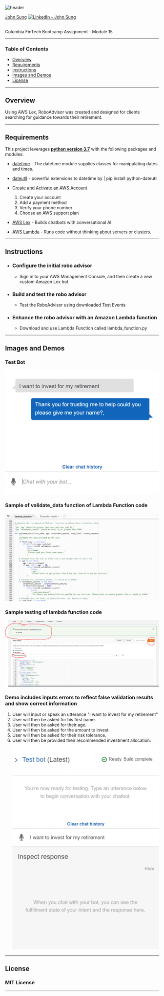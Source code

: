![header](https://capsule-render.vercel.app/api?type=waving&color=gradient&width=1000&height=200&section=header&text=Robo%20Advisor%20&fontSize=30&fontColor=black)

<!-- header is made with: https://github.com/kyechan99/capsule-render -->

[John Sung](https://linkedin.com/in/john-sung-3675569) [<img src="https://cdn2.auth0.com/docs/media/connections/linkedin.png" alt="LinkedIn -  John Sung" width=15/>](https://linkedin.com/in/john-sung-3675569/)

                                                             
<br>
Columbia FinTech Bootcamp Assignment - Module 15

---

### Table of Contents

* [Overview](#overview)
* [Requirements](#requirements)
* [Instructions](#instructions)
* [Images and Demos](#images-and-demos)
* [License](#license)

---

## Overview


Using AWS Lex, RoboAdvisor was created and designed for clients searching for guidance towards their retirement. 


---

## Requirements

This project leverages **[python version 3.7](https://www.python.org/downloads/)** with the following packages and modules:

* [datetime](https://docs.python.org/3/library/datetime.html) - The datetime module supplies classes for manipulating dates and times.

* [dateutil](https://dateutil.readthedocs.io/en/stable/index.html) - powerful extensions to datetime by | pip install python-dateutil    

* [Create and Activate an AWS Account](https://aws.amazon.com/what-is-aws/)
    1) Create your account
    2) Add a payment method
    3) Verify your phone number
    4) Choose an AWS support plan

* [AWS Lex](https://aws.amazon.com/lex/) - Builds chatbots with conversational AI.

* [AWS Lambda](https://aws.amazon.com/lambda/) - Runs code without thinking about servers or clusters.

---

## Instructions

- ### Configure the initial robo advisor
    - Sign in to your AWS Management Console, and then create a new custom Amazon Lex bot
- ### Build and test the robo advisor
    - Test the RoboAdvisor using downloaded Test Events
- ### Enhance the robo advisor with an Amazon Lambda function
    - Download and use Lambda Function called lambda_function.py
---

## Images and Demos

### Test Bot
![robo advisor bot](Images/robo_advisor_bot.GIF) 

### Sample of validate_data function of Lambda Function code 
![lambda_function](Images/lambda_function_sample_of_code.PNG) 

### Sample testing of lambda function code 
![sample test of lambda_function](Images/sample_test_of_lambda_function.PNG) 

### Demo includes inputs errors to reflect false validation results and show correct information 
1. User will input or speak an utterance "I want to invest for my retirement"
2. User will then be asked for his first name. 
2. User will then be asked for their age. 
3. User will then be asked for the amount to invest.
4. User will then be asked for their risk tolerance.
5. User will then be provided their recommended investment allocation.
![robo demo lambda function](Images/robo_demo_lambda_function.GIF) 

--- 

## License

### **MIT License**

---
